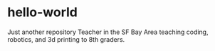 hello-world
===========

Just another repository 
Teacher in the SF Bay Area teaching coding, robotics, and 3d printing to 8th graders.
